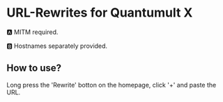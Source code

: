 # URL-Rewrites for Quantumult X
🅰️ MITM required.

🅱️ Hostnames separately provided.

## How to use?
Long press the 'Rewrite' botton on the homepage, click '+' and paste the URL.
